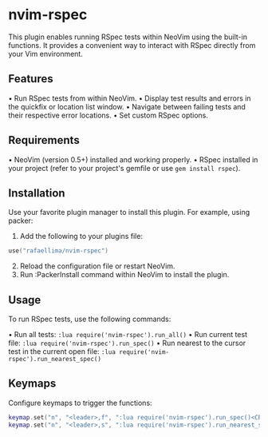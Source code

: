 # nvim-rspec

This plugin enables running RSpec tests within NeoVim using the built-in functions. It provides a convenient way to interact with RSpec directly from your Vim environment.

## Features

•	Run RSpec tests from within NeoVim.
•	Display test results and errors in the quickfix or location list window.
•	Navigate between failing tests and their respective error locations.
•	Set custom RSpec options.

## Requirements

•	NeoVim (version 0.5+) installed and working properly.
•	RSpec installed in your project (refer to your project's gemfile or use `gem install rspec`).

## Installation

Use your favorite plugin manager to install this plugin. For example, using packer:

1.	Add the following to your plugins file:
```lua
use("rafaellima/nvim-rspec")
```
2.	Reload the configuration file or restart NeoVim.
3.	Run ﻿:PackerInstall command within NeoVim to install the plugin.

## Usage

To run RSpec tests, use the following commands:

•	Run all tests:
`:lua require('nvim-rspec').run_all()`
•	Run current test file:
`:lua require('nvim-rspec').run_spec()`
•	Run nearest to the cursor test in the current open file: 
`:lua require('nvim-rspec').run_nearest_spec()`

## Keymaps

Configure keymaps to trigger the functions:

```lua
keymap.set("n", "<leader>,f", ":lua require('nvim-rspec').run_spec()<CR>") -- run spec for the current file
keymap.set("n", "<leader>,s", ":lua require('nvim-rspec').run_nearest_spec()<CR>") -- run nearest spec based on the current file and line
```

